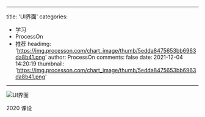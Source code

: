 
---
title: 'UI界面'
categories: 
 - 学习
 - ProcessOn
 - 推荐
headimg: 'https://img.processon.com/chart_image/thumb/5edda8475653bb6963da8b41.png'
author: ProcessOn
comments: false
date: 2021-12-04 14:20:19
thumbnail: 'https://img.processon.com/chart_image/thumb/5edda8475653bb6963da8b41.png'
---

<div>   
<img class="thumb" alt="UI界面" src="https://img.processon.com/chart_image/thumb/5edda8475653bb6963da8b41.png" referrerpolicy="no-referrer">
<p>2020 课设</p>  
</div>
            